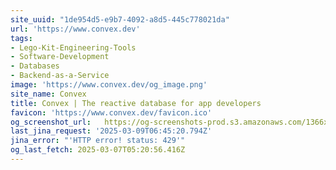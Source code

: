 ```yaml
---
site_uuid: "1de954d5-e9b7-4092-a8d5-445c778021da"
url: 'https://www.convex.dev'
tags:
- Lego-Kit-Engineering-Tools
- Software-Development
- Databases
- Backend-as-a-Service
image: 'https://www.convex.dev/og_image.png'
site_name: Convex
title: Convex | The reactive database for app developers
favicon: 'https://www.convex.dev/favicon.ico'
og_screenshot_url:   https://og-screenshots-prod.s3.amazonaws.com/1366x768/80/false/ddc1c63c17b11fbe11420a84af89f42c6bd9678fe41dc10c6d93f6a8294fd243.jpeg
last_jina_request: '2025-03-09T06:45:20.794Z'
jina_error: "'HTTP error! status: 429'"
og_last_fetch: 2025-03-07T05:20:56.416Z
---
```


